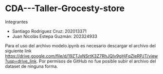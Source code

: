 # CDA---Taller-Grocesty-store

Integrantes

* Santiago Rodriguez Cruz: 202013371
* Juan Nicolás Estepa Guzmán: 202324933

Para el uso del archivo modelo.ipynb es necesario descargar el archivo del siguiente link https://drive.google.com/file/d/19ZTJxNSrtK3Z7RhJQIv9gHjFqZIeRPJT/view?usp=drive_link. Por permisos de GitHub no fue posible subir el archivo del dataset de ninguna forma.

